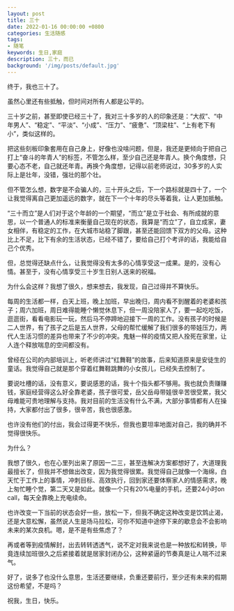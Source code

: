 ```yaml
---
layout: post
title: 三十
date: 2022-01-16 00:00:00 +0800
categories: 生活随感
tags:
- 随笔
keywords: 生日,家庭
description: 三十，而已
background: '/img/posts/default.jpg'
---
```


终于，我也三十了。

虽然心里还有些抵触，但时间对所有人都是公平的。

三十岁之前，甚至即使已经三十了，我对三十多岁的人的印象还是：“大叔”、“中年男人”、“稳定”、“平淡”、“小成”、“压力”、“疲惫”、“顶梁柱”、“上有老下有小”，类似这样的。

把这些刻板印象套用在自己身上，好像也没啥问题，但是，我还是更倾向于把自己打上“奋斗的年青人”的标签，不管怎么样，至少自己还是年青人。换个角度想，只要心态不老，自己就还年青。再换个角度想，记得以前老师说过，30多岁的人实际上是壮年，没错，强壮的那个壮。

但不管怎么想，数字是不会骗人的，三十开头之后，下一个路标就是四十了，一个让我觉得离自己更加遥远的数字，就在下一个十年的尽头等着我，让人更加抵触。

“三十而立”是人们对于这个年龄的一个期望，“而立”是立于社会、有所成就的意思，以一个普通人的标准来衡量自己现在的状态，我算是“而立”了，自立成家，妻女相伴，有稳定的工作，在大城市站稳了脚跟，甚至还能回馈下双方的父母。这种比上不足，比下有余的生活状态，已经不错了，要给自己打个考评的话，我能给自己个优秀。

但，总觉得还缺点什么，让我觉得没有太多的心情享受这一成果。是的，没有心情。甚至于，没有心情享受三十岁生日别人送来的祝福。

为什么会这样？我想了很久，想来想去，我发现，自己过得并不算快乐。

每周的生活都一样，白天上班，晚上加班，早出晚归，周内看不到醒着的老婆和孩子；周六加班，周日难得能睡个懒觉休息下，但一周没陪家人了，要一起吃吃饭，逛逛街，看看电影玩一玩，然后马不停蹄地迎接下一周的工作。没有孩子的时候是二人世界，有了孩子之后是五人世界，父母的帮忙缓解了我们很多的带娃压力，两代人生活习惯的差异也带来了不少的冲突。鬼魅一样的疫情又把人拴死在家里，让人连个释放喘息的空间都没有。

曾经在公司的内部培训上，听老师讲过“红舞鞋”的故事，后来知道原来是安徒生的童话。我觉得自己就是那个穿着红舞鞋跳舞的小女孩儿，已经失去控制了。

要说吐槽的话，没有意义，要说感恩的话，我十个指头都不够用。我也就负责赚赚钱，家庭经营得这么好全靠老婆，孩子很可爱，岳父岳母带娃很辛苦很受累，我父母难能可贵地理解与支持。我对目前的生活没有什么不满，大部分事情都有人在操持，大家都付出了很多，很辛苦，我也很感激。

也许没有他们的付出，我会过得更不快乐，但我也要坦率地面对自己，我的确并不觉得很快乐。

为什么？

我想了很久，也在心里列出来了原因一二三，甚至连解决方案都想好了，大道理我最擅长了，但我并不想做出改变，因为我觉得很累。我觉得自己就像一个海绵，白天忙于工作上的事情，冲刺目标、高效执行，回到家还要体察家人的情感需求，晚上匆忙睡个觉，第二天又是如此。就像一个只有20%电量的手机，还要24小时on call，每天全靠晚上充电续命。

也许改变一下当前的状态会好一些，放松一下，但我不确定这种改变是饮鸩止渴，还是大意松懈，虽然说人生是场马拉松，可你不知道中途停下来的歇息会不会影响未来的某次良机。嗯，是不是有些焦虑了？

再或者等到疫情解封，出去转转透透气，说不定对我来说也是一种放松和转换，毕竟连续加班很久之后紧接着就是居家封闭办公，这种紧逼的节奏真是让人喘不过来气。

好了，说多了也没什么意思，生活还要继续，负重还要前行，至少还有未来的假期这份希望，不是吗？

祝我，生日，快乐。
